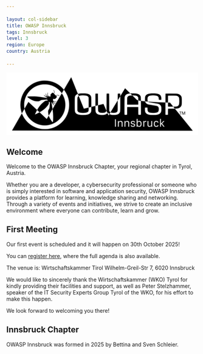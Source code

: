 ```yaml
---

layout: col-sidebar
title: OWASP Innsbruck
tags: Innsbruck
level: 3
region: Europe
country: Austria

---
```


![logo](img/Owasp_Tirol_Logo%20Berge.jpg)

## Welcome

Welcome to the OWASP Innsbruck Chapter, your regional chapter in Tyrol, Austria.

Whether you are a developer, a cybersecurity professional or someone who is simply interested in software and application security, OWASP Innsbruck provides a platform for learning, knowledge sharing and networking. Through a variety of events and initiatives, we strive to create an inclusive environment where everyone can contribute, learn and grow.

## First Meeting

Our first event is scheduled and it will happen on 30th October 2025!

You can [register here](http://veranstaltung.wktirol.at/27663), where the full agenda is also available.

The venue is:
Wirtschaftskammer Tirol
Wilhelm-Greil-Str 7, 6020 Innsbruck

We would like to sincerely thank the Wirtschaftskammer (WKO) Tyrol for kindly providing their facilities and support, as well as Peter Stelzhammer, speaker of the IT Security Experts Group Tyrol of the WKO, for his effort to make this happen.

We look forward to welcoming you there!

## Innsbruck Chapter

OWASP Innsbruck was formed in 2025 by Bettina and Sven Schleier.
